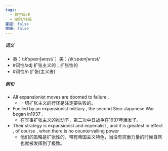 ```yaml
---
tags:
  - 首字母/E
  - 级别/托福
掌握: false
模糊: false
---
```

##### 词义
- 英：/ɪkˈspænʃənɪst/； 美：/ɪkˈspænʃənɪst/
- #词性/adj  扩张主义的；扩张性的
- #词性/n  扩张(主义者)
##### 例句
- All expansionist moves are doomed to failure .
	- 一切扩张主义的行径是注定要失败的。
- Fuelled by an expansionist military , the second Sino-Japanese War began in1937 .
	- 在军事扩张主义的推动下，第二次中日战争在1937年爆发了。
- Their strategy is expansionist and imperialist , and it is greatest in effect , of course , when there is no countervailing power
	- 他们的策略是扩张性的、带有帝国主义特色，当没有抗衡力量的时候自然也就被发挥到了极致。
